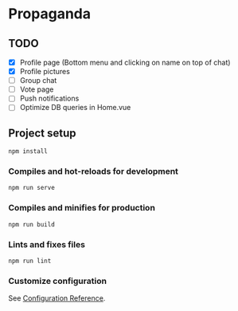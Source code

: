 # Propaganda

## TODO
- [x] Profile page (Bottom menu and clicking on name on top of chat)
- [x] Profile pictures
- [ ] Group chat
- [ ] Vote page
- [ ] Push notifications
- [ ] Optimize DB queries in Home.vue

## Project setup
```
npm install
```

### Compiles and hot-reloads for development
```
npm run serve
```

### Compiles and minifies for production
```
npm run build
```

### Lints and fixes files
```
npm run lint
```

### Customize configuration
See [Configuration Reference](https://cli.vuejs.org/config/).
